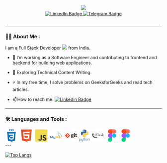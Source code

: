 <div id="header" align="center">
  <img src="https://cdn-icons-png.flaticon.com/512/5968/5968286.png" width="200"/>
</div> 
<div id="badges" align="center">
  <a href="https://www.linkedin.com/in/evgeniy-zelenov-0459a3236/">
    <img src="https://img.shields.io/badge/LinkedIn-blue?style=for-the-badge&logo=linkedin&logoColor=white" alt="LinkedIn Badge"/>
  </a>
  <a href="tg = https://t.me/lackinspiration">
    <img src="https://img.shields.io/badge/Telegram-informational?logo=telegram&logoColor=white&style=for-the-badge" alt="Telegram Badge"/>
  </a>
</div>
<img src="https://komarev.com/ghpvc/?username=Berupor&style=flat-square&color=blue" align="center" alt=""/>

---

### :man_technologist: About Me :
I am a Full Stack Developer <img src="https://media.giphy.com/media/WUlplcMpOCEmTGBtBW/giphy.gif" width="30"> from India.
- :telescope: I’m working as a Software Engineer and contributing to frontend and backend for building web applications.

- :seedling: Exploring Technical Content Writing.

- :zap: In my free time, I solve problems on GeeksforGeeks and read tech articles.

- :mailbox:How to reach me: [![Linkedin Badge](https://img.shields.io/badge/-kakbar-blue?style=flat&logo=Linkedin&logoColor=white)](your-linkedin-url)

---

### :hammer_and_wrench: Languages and Tools :
<div>
  <img src="https://github.com/devicons/devicon/blob/master/icons/css3/css3-plain-wordmark.svg"  title="CSS3" alt="CSS" width="40" height="40"/>&nbsp;
  <img src="https://github.com/devicons/devicon/blob/master/icons/html5/html5-original.svg" title="HTML5" alt="HTML" width="40" height="40"/>&nbsp;
  <img src="https://github.com/devicons/devicon/blob/master/icons/javascript/javascript-original.svg" title="JavaScript" alt="JavaScript" width="40" height="40"/>&nbsp;
    <img src="https://github.com/devicons/devicon/blob/master/icons/mysql/mysql-original-wordmark.svg" title="MySQL"  alt="MySQL" width="40" height="40"/>&nbsp;
   <img src="https://github.com/devicons/devicon/blob/master/icons/git/git-original-wordmark.svg" title="Git" **alt="Git" width="40" height="40"/>
   <img src="https://github.com/devicons/devicon/blob/master/icons/python/python-original-wordmark.svg" title="Python" alt="Python" width="40">
   <img src="https://github.com/devicons/devicon/blob/master/icons/flask/flask-original-wordmark.svg" title="Flask" alt="Flask" width="40">
   <img src="https://github.com/devicons/devicon/blob/master/icons/figma/figma-original.svg" title="Figma" alt="Figma" width="40">
   <img src="https://github.com/devicons/devicon/blob/master/icons/figma/figma-original.svg" title="Sass" alt="Sass" width="40">
</div>
---

[![Top Langs](https://github-readme-stats.vercel.app/api/top-langs/?username=Berupor&layout=compact&theme=vision-friendly-dark)](https://github.com/anuraghazra/github-readme-stats)


